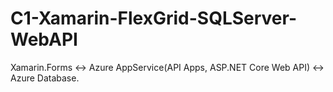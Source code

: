 # C1-Xamarin-FlexGrid-SQLServer-WebAPI
Xamarin.Forms <-> Azure AppService(API Apps, ASP.NET Core Web API) <-> Azure Database.
